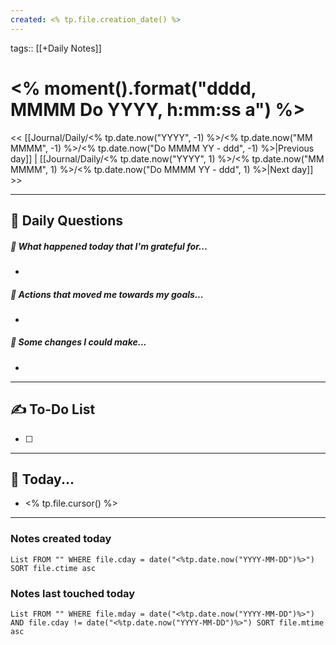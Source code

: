 ```yaml
---
created: <% tp.file.creation_date() %>
---
```

tags:: [[+Daily Notes]]

# <% moment().format("dddd, MMMM Do YYYY, h:mm:ss a") %>

<< [[Journal/Daily/<% tp.date.now("YYYY", -1) %>/<% tp.date.now("MM MMMM", -1) %>/<% tp.date.now("Do MMMM  YY - ddd", -1) %>|Previous day]] | [[Journal/Daily/<% tp.date.now("YYYY", 1) %>/<% tp.date.now("MM MMMM", 1) %>/<% tp.date.now("Do MMMM  YY - ddd", 1) %>|Next day]] >>

---
## 📅 Daily Questions

##### 🙌 What happened today that I'm grateful for...
- 

##### 🚀 Actions that moved me towards my goals...
- 

##### 🤔 Some changes I could make...
- 

---
## ✍ To-Do List
- [ ] 

---
## 📝 Today...
- <% tp.file.cursor() %>

---
### Notes created today
```dataview
List FROM "" WHERE file.cday = date("<%tp.date.now("YYYY-MM-DD")%>") SORT file.ctime asc
```

### Notes last touched today
```dataview
List FROM "" WHERE file.mday = date("<%tp.date.now("YYYY-MM-DD")%>") AND file.cday != date("<%tp.date.now("YYYY-MM-DD")%>") SORT file.mtime asc
```
